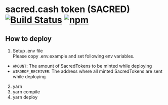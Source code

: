 # sacred.cash token (SACRED) [![Build Status](https://github.com/sacredcash/sacred-token/workflows/build/badge.svg)](https://github.com/sacredcash/sacred-token/actions) [![npm](https://img.shields.io/npm/v/sacred-token)](https://www.npmjs.com/package/sacred-token)

## How to deploy

1. Setup .env file  
Please copy .env.example and set following env variables.  
- `AMOUNT`: The amount of SacredTokens to be minted while deploying  
- `AIRDROP_RECEIVER`: The address where all minted SacredTokens are sent while deploying  
2. yarn  
3. yarn compile  
4. yarn deploy  
